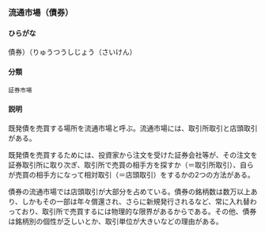 <div style="display:none;">

## [あ行](securities-terms?id=あ行)
## [か行](securities-terms?id=か行)
## [さ行](securities-terms?id=さ行)
## [た行](securities-terms?id=た行)
## [な行](securities-terms?id=な行)
## [は行](securities-terms?id=は行)
## [ま行](securities-terms?id=ま行)
## [や行](securities-terms?id=や行)
## [ら行](securities-terms?id=ら行)

</div>

### 流通市場（債券）

#### ひらがな

債券）（りゅうつうしじょう（さいけん）

#### 分類

`証券市場`

#### 説明

既発債を売買する場所を流通市場と呼ぶ。流通市場には、取引所取引と店頭取引がある。
 
既発債を売買するためには、投資家から注文を受けた証券会社等が、その注文を証券取引所に取り次ぎ、取引所で売買の相手方を探すか（＝取引所取引）、自らが売買の相手方になって相対取引（＝店頭取引）をするかの2つの方法がある。
 
債券の流通市場では店頭取引が大部分を占めている。債券の銘柄数は数万以上あり、しかもその一部は年々償還され、さらに新規発行されるなど、常に入れ替わっており、取引所で売買するには物理的な限界があるからである。その他、債券は銘柄別の個性が乏しいとか、取引単位が大きいなどの理由がある。

<div style="display:none;">

## [わ行](securities-terms?id=わ行)
## [英数字・記号](securities-terms?id=英数字・記号)

</div>

